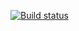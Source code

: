 [![Build status](https://ci.appveyor.com/api/projects/status/dquf82ikmwc6j6gr?svg=true)](https://ci.appveyor.com/project/Alexey-hub0/pattern)
